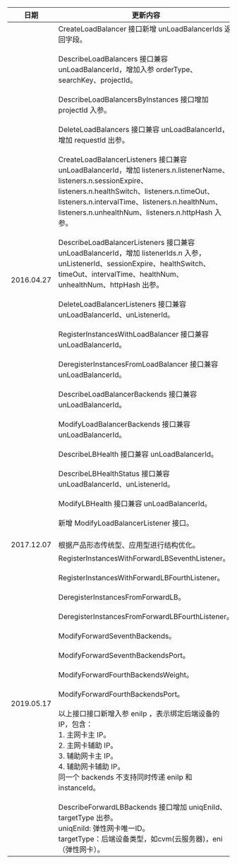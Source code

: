 
| 日期 | 更新内容 |
|---------|---------|
| 2016.04.27 | CreateLoadBalancer 接口新增 unLoadBalancerIds 返回字段。<br><br>DescribeLoadBalancers 接口兼容 unLoadBalancerId，增加入参 orderType、searchKey、projectId。<br><br>DescribeLoadBalancersByInstances 接口增加 projectId 入参。<br><br>DeleteLoadBalancers 接口兼容 unLoadBalancerId，增加 requestId 出参。<br><br>CreateLoadBalancerListeners 接口兼容 unLoadBalancerId，增加 listeners.n.listenerName、listeners.n.sessionExpire、listeners.n.healthSwitch、listeners.n.timeOut、listeners.n.intervalTime、listeners.n.healthNum、listeners.n.unhealthNum、listeners.n.httpHash 入参。<br><br>DescribeLoadBalancerListeners 接口兼容 unLoadBalancerId，增加 listenerIds.n 入参，unListenerId、sessionExpire、healthSwitch、timeOut、intervalTime、healthNum、unhealthNum、httpHash 出参。<br><br>DeleteLoadBalancerListeners 接口兼容 unLoadBalancerId、unListenerId。<br><br>RegisterInstancesWithLoadBalancer 接口兼容 unLoadBalancerId。<br><br>DeregisterInstancesFromLoadBalancer 接口兼容 unLoadBalancerId。<br><br>DescribeLoadBalancerBackends 接口兼容 unLoadBalancerId。<br><br>ModifyLoadBalancerBackends 接口兼容 unLoadBalancerId。<br><br>DescribeLBHealth 接口兼容 unLoadBalancerId。<br><br>DescribeLBHealthStatus 接口兼容 unLoadBalancerId、unListenerId。<br><br>ModifyLBHealth 接口兼容 unLoadBalancerId。<br><br>新增 ModifyLoadBalancerListener 接口。<br><br>|
| 2017.12.07 |根据产品形态传统型、应用型进行结构优化。|
| 2019.05.17 | RegisterInstancesWithForwardLBSeventhListener。<br><br>RegisterInstancesWithForwardLBFourthListener。<br><br>DeregisterInstancesFromForwardLB。<br><br>DeregisterInstancesFromForwardLBFourthListener。<br><br>ModifyForwardSeventhBackends。<br><br>ModifyForwardSeventhBackendsPort。<br><br>ModifyForwardFourthBackendsWeight。<br><br>ModifyForwardFourthBackendsPort。<br><br> 以上接口接口新增入参 eniIp ，表示绑定后端设备的 IP，包含：<br>1. 主网卡主 IP。<br>2. 主网卡辅助 IP。<br>3. 辅助网卡主 IP。<br>4. 辅助网卡辅助 IP。<br>同一个 backends 不支持同时传递 eniIp 和 instanceId。<br><br>DescribeForwardLBBackends 接口增加 uniqEniId、targetType 出参。<br>uniqEniId: 弹性网卡唯一ID。<br>targetType：后端设备类型，如cvm(云服务器)，eni（弹性网卡）。|

